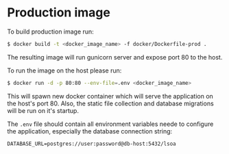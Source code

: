 # Production image

To build production image run:

```bash
$ docker build -t <docker_image_name> -f docker/Dockerfile-prod .
```

The resulting image will run gunicorn server and expose port 80 to the
host.

To run the image on the host please run:

```bash
$ docker run -d -p 80:80 --env-file=.env <docker_image_name>
```

This will spawn new docker container which will serve the application on
the host's port 80. Also, the static file collection and database
migrations will be run on it's startup.

The `.env` file should contain all environment variables neede to
configure the application, especially the database connection string:

```
DATABASE_URL=postgres://user:password@db-host:5432/lsoa
```
